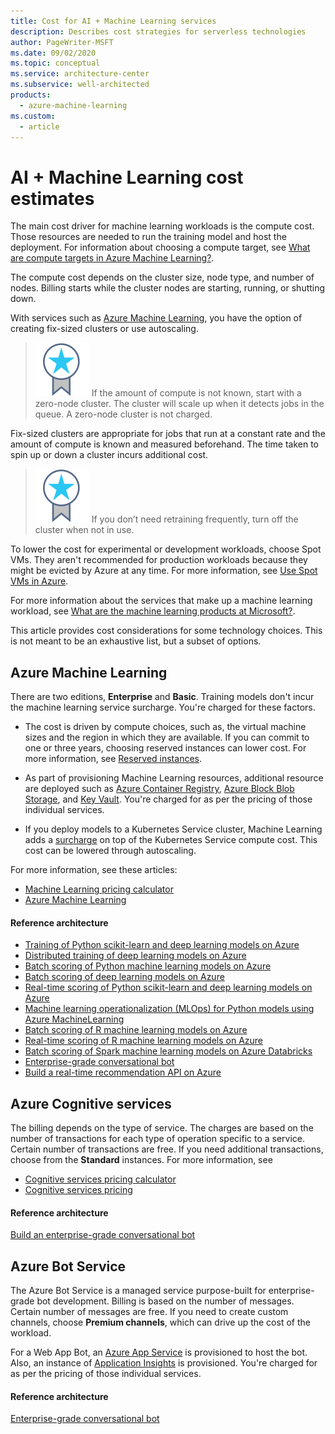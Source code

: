```yaml
---
title: Cost for AI + Machine Learning services
description: Describes cost strategies for serverless technologies
author: PageWriter-MSFT
ms.date: 09/02/2020
ms.topic: conceptual
ms.service: architecture-center
ms.subservice: well-architected
products:
  - azure-machine-learning
ms.custom:
  - article
---
```


# AI + Machine Learning cost estimates

The main cost driver for machine learning workloads is the compute cost. Those resources are needed to run the training model and host the deployment. For information about choosing a compute target, see [What are compute targets in Azure Machine Learning?](/azure/machine-learning/concept-compute-target).

The compute cost depends on the cluster size, node type, and number of nodes. Billing starts while the cluster nodes are starting, running, or shutting down.

With services such as [Azure Machine Learning](/azure/machine-learning/service/overview-what-is-azure-ml), you have the option of creating fix-sized clusters or use autoscaling. 
>![Task](../../_images/i-best-practices.svg) If the amount of compute is not known, start with a zero-node cluster. The cluster will scale up when it detects jobs in the queue. A zero-node cluster is not charged.

Fix-sized clusters are appropriate for jobs that run at a constant rate and the amount of compute is known and measured beforehand. The time taken to spin up or down a cluster incurs additional cost.
>![Task](../../_images/i-best-practices.svg) If you don’t need retraining frequently, turn off the cluster when not in use.

To lower the cost for experimental or development workloads, choose Spot VMs. They aren't recommended for production workloads because they might be evicted by Azure at any time. For more information, see [Use Spot VMs in Azure](/azure/virtual-machines/windows/spot-vms). 

For more information about the services that make up a machine learning workload, see [What are the machine learning products at Microsoft?](../../data-guide/technology-choices/data-science-and-machine-learning.md).

This article provides cost considerations for some technology choices. This is not meant to be an exhaustive list, but a subset of options.

## Azure Machine Learning
There are two editions, **Enterprise** and **Basic**. Training models don't incur the machine learning service surcharge. You're charged for these factors.  
- The cost is driven by compute choices, such as, the virtual machine sizes and the region in which they are available. If you can commit to one or three years, choosing reserved instances can lower cost. For more information, see [Reserved instances](./optimize-vm.md#reserved-vms).

- As part of provisioning Machine Learning resources,  additional resource are deployed such as [Azure Container Registry](https://azure.microsoft.com/services/container-registry/), [Azure Block Blob Storage](https://azure.microsoft.com/pricing/details/storage/blobs/), and [Key Vault](https://azure.microsoft.com/pricing/details/key-vault/). You're charged for as per the pricing of those individual services.

- If you deploy models to a Kubernetes Service cluster, Machine Learning adds a [surcharge](https://azure.microsoft.com/pricing/details/machine-learning-service/) on top of the Kubernetes Service compute cost. This cost can be lowered through autoscaling. 

For more information, see these articles:
- [Machine Learning pricing calculator](https://azure.microsoft.com/pricing/calculator/?service=machine-learning-service)
- [Azure Machine Learning](https://azure.microsoft.com/pricing/details/machine-learning/)

#### Reference architecture

-   [Training of Python scikit-learn and deep learning models on Azure](../../reference-architectures/ai/training-python-models.yml)
-   [Distributed training of deep learning models on Azure](../../reference-architectures/ai/training-deep-learning.yml)
-   [Batch scoring of Python machine learning models on Azure](../../reference-architectures/ai/batch-scoring-python.yml)
-   [Batch scoring of deep learning models on Azure](../../reference-architectures/ai/batch-scoring-deep-learning.yml)
-   [Real-time scoring of Python scikit-learn and deep learning models on Azure](../../reference-architectures/ai/realtime-scoring-python.yml)
-   [Machine learning operationalization (MLOps) for Python models using Azure MachineLearning](../../reference-architectures/ai/mlops-python.yml)
-   [Batch scoring of R machine learning models on Azure](../../reference-architectures/ai/batch-scoring-r-models.yml)
-   [Real-time scoring of R machine learning models on Azure](../../reference-architectures/ai/realtime-scoring-r.yml)
-   [Batch scoring of Spark machine learning models on Azure Databricks](../../reference-architectures/ai/batch-scoring-databricks.yml)
-   [Enterprise-grade conversational bot](../../reference-architectures/ai/conversational-bot.yml)
-   [Build a real-time recommendation API on Azure](../../reference-architectures/ai/real-time-recommendation.yml)

## Azure Cognitive services
The billing depends on the type of service. The charges are based on the number of transactions for each type of operation specific to a service. Certain number of transactions are free. If you need additional transactions, choose from the **Standard** instances.
For more information, see
- [Cognitive services pricing calculator](https://azure.microsoft.com/pricing/calculator/)
- [Cognitive services pricing](https://azure.microsoft.com/pricing/details/cognitive-services/)
#### Reference architecture
[Build an enterprise-grade conversational bot](../../reference-architectures/ai/conversational-bot.yml)


## Azure Bot Service

The Azure Bot Service is a managed service purpose-built for enterprise-grade bot development. Billing is based on the number of messages. Certain number of messages are free. If you need to create custom channels, choose **Premium channels**, which can drive up the cost of the workload.  

For a Web App Bot, an [Azure App Service](https://azure.microsoft.com/pricing/details/app-service/) is provisioned to host the bot. Also, an instance of [Application Insights](https://azure.microsoft.com/pricing/details/application-insights/) is provisioned. You're charged for as per the pricing of those individual services. 

#### Reference architecture
[Enterprise-grade conversational bot](../../reference-architectures/ai/conversational-bot.yml)
